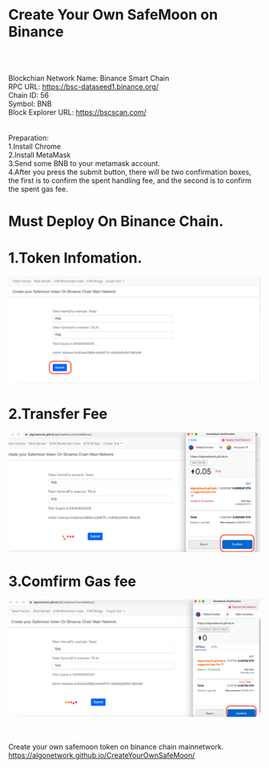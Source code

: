 # Create Your Own SafeMoon on Binance
<br>

<br>

Blockchian Network Name: Binance Smart Chain<br>
RPC URL: https://bsc-dataseed1.binance.org/<br>
Chain ID: 56<br>
Symbol: BNB<br>
Block Explorer URL: https://bscscan.com/<br>
<br>
<br>
Preparation:<br>
1.Install Chrome<br>
2.Install MetaMask<br>
3.Send some BNB to your metamask account.<br>
4.After you press the submit button, there will be two confirmation boxes, 
the first is to confirm the spent handling fee, and the second is to confirm the spent gas fee.

# Must Deploy On Binance Chain.<br>
# 1.Token Infomation.
<img src="https://raw.githubusercontent.com/AlgoNetwork/CreateYourOwnSafeMoon/main/safemoon1.png" alt="1--token">

# 2.Transfer Fee
<img src="https://raw.githubusercontent.com/AlgoNetwork/CreateYourOwnSafeMoon/main/safemoon2.png" alt="2--token">

# 3.Comfirm Gas fee
<img src="https://raw.githubusercontent.com/AlgoNetwork/CreateYourOwnSafeMoon/main/safemoon3.png" alt="3--token">


<br><br>
Create your own safemoon token on binance chain mainnetwork.<br>
https://algonetwork.github.io/CreateYourOwnSafeMoon/



